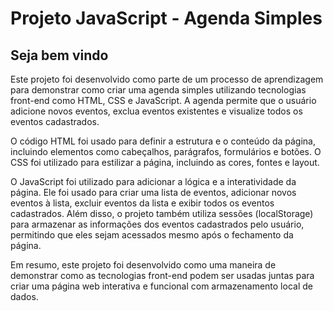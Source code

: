 # Projeto JavaScript - Agenda Simples

## Seja bem vindo

Este projeto foi desenvolvido como parte de um processo de aprendizagem para demonstrar como criar uma agenda simples utilizando tecnologias front-end como HTML, CSS e JavaScript. A agenda permite que o usuário adicione novos eventos, exclua eventos existentes e visualize todos os eventos cadastrados.

O código HTML foi usado para definir a estrutura e o conteúdo da página, incluindo elementos como cabeçalhos, parágrafos, formulários e botões. O CSS foi utilizado para estilizar a página, incluindo as cores, fontes e layout.

O JavaScript foi utilizado para adicionar a lógica e a interatividade da página. Ele foi usado para criar uma lista de eventos, adicionar novos eventos à lista, excluir eventos da lista e exibir todos os eventos cadastrados. Além disso, o projeto também utiliza sessões (localStorage) para armazenar as informações dos eventos cadastrados pelo usuário, permitindo que eles sejam acessados mesmo após o fechamento da página.

Em resumo, este projeto foi desenvolvido como uma maneira de demonstrar como as tecnologias front-end podem ser usadas juntas para criar uma página web interativa e funcional com armazenamento local de dados.